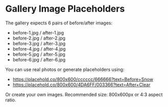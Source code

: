 # Gallery Image Placeholders

The gallery expects 6 pairs of before/after images:

- before-1.jpg / after-1.jpg
- before-2.jpg / after-2.jpg
- before-3.jpg / after-3.jpg
- before-4.jpg / after-4.jpg
- before-5.jpg / after-5.jpg
- before-6.jpg / after-6.jpg

You can use real photos or generate placeholders using:
- https://placehold.co/800x600/cccccc/666666?text=Before+Snow
- https://placehold.co/800x600/4DA6FF/003366?text=After+Clear

Or create your own images. Recommended size: 800x600px or 4:3 aspect ratio.


